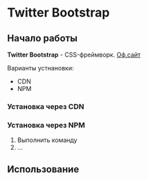 # Twitter Bootstrap

## Начало работы
**Twitter Bootstrap** - CSS-фреймворк. [Оф.сайт](https://getbootstrap.com)

Варианты устнановки:
* CDN
* NPM

### Установка через CDN

### Установка через NPM

1. Выполнить команду
1. ...

## Использование